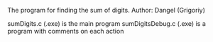 The program for finding the sum of digits.
Author: Dangel (Grigoriy)

sumDigits.c (.exe) is the main program
sumDigitsDebug.c (.exe) is a program with comments on each action